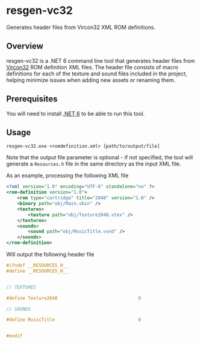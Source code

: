 # resgen-vc32
Generates header files from Vircon32 XML ROM definitions.

## Overview
resgen-vc32 is a .NET 6 command line tool that generates header files from [Vircon32](http://www.vircon32.com/) ROM definition XML files. The header file consists of macro definitions for each of the texture and sound files included in the project, helping minimize issues when adding new assets or renaming them.

## Prerequisites
You will need to install [.NET 6](https://dotnet.microsoft.com/en-us/download/dotnet/6.0) to be able to run this tool.

## Usage
`resgen-vc32.exe <romdefinition.xml> [path/to/output/file]`

Note that the output file parameter is optional - if not specified, the tool will generate a `Resources.h` file in the same directory as the input XML file.

As an example, processing the following XML file

```xml
<?xml version="1.0" encoding="UTF-8" standalone="no" ?>
<rom-definition version="1.0">
    <rom type="cartridge" title="2048" version="1.0" />
    <binary path="obj/Main.vbin" />
    <textures>
        <texture path="obj/Texture2048.vtex" />
    </textures>
    <sounds>
        <sound path="obj/MusicTitle.vsnd" />
    </sounds>
</rom-definition>
```

Will output the following header file

```c
#ifndef __RESOURCES_H__
#define __RESOURCES_H__


// TEXTURES

#define Texture2048                              0

// SOUNDS

#define MusicTitle                               0


#endif
```
